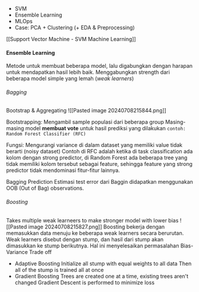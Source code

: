 - SVM
- Ensemble Learning
- MLOps
- Case: PCA + Clustering (+ EDA & Preprocessing)



[[Support Vector Machine - SVM Machine Learning]]
#### Ensemble Learning
Metode untuk membuat beberapa model, lalu digabungkan dengan harapan untuk mendapatkan hasil lebih baik. 
Menggabungkan strength dari beberapa model simple yang lemah (*weak learners*) 

###### Bagging
Bootstrap & Aggregating
![[Pasted image 20240708215844.png]]


Bootstrapping: Mengambil sample populasi dari beberapa group
Masing-masing model **membuat vote** untuk hasil prediksi yang dilakukan
`contoh: Random Forest Classifier (RFC)`

Fungsi: Mengurangi variance di dalam dataset yang memiliki value tidak berarti (noisy dataset)
Contoh di RFC adalah ketika di task classification ada kolom dengan strong predictor, di Random Forest ada beberapa tree yang tidak memiliki kolom tersebut sebagai feature, sehingga feature yang strong predictor tidak mendominasi fitur-fitur lainnya.

Bagging Prediction
Estimasi test error dari Baggin didapatkan menggunakan OOB (Out of Bag) observations. 


###### Boosting
Takes multiple weak learneers to make stronger model with lower bias
![[Pasted image 20240708215827.png]]
Boosting bekerja dengan memasukkan data menuju ke beberapa weak learners secara berurutan. Weak learners disebut dengan stump, dan hasil dari stump akan dimasukkan ke stump berikutnya. Hal ini menyelesaikan permasalahan Bias-Variance Trade off

- Adaptive Boosting
  Initialize all stump with equal weights to all data
  Then all of the stump is trained all at once
- Gradient Boosting
  Trees are created one at a time, existing trees aren't changed
  Gradient Descent is performed to minimize loss

